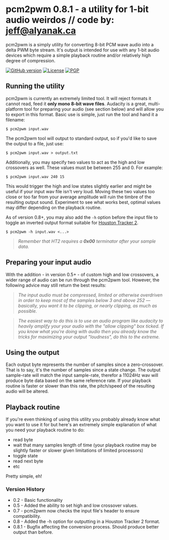# pcm2pwm 0.8.1 - a utility for 1-bit audio weirdos   // code by:  jeff@alyanak.ca
pcm2pwm is a simply utility for converting 8-bit PCM wave audio into a delta PWM byte stream.
It's output is intended for use with any 1-bit audio devices which require a simple playback
routine and/or relatively high degree of compression.

[![GitHub version](https://img.shields.io/github/release-pre/jeffalyanak/pcm2pwm.svg)](https://github.com/jeffalyanak/pcm2pwm/releases/latest)
[![License](https://img.shields.io/github/license/jeffalyanak/pcm2pwm.svg)](https://github.com/jeffalyanak/pcm2pwm/blob/development/LICENSE.txt)
[![PGP](https://img.shields.io/keybase/pgp/jeffalyanak.svg?label=pgp)](https://jeff.alyanak.ca/pgp)

## Running the utility
pcm2pwm is currently an extremely limited tool. It will reject formats it cannot read, feed it
**only mono 8-bit wave files**. Audacity is a great, multi-platform tool for preparing your audio
(see section below) and will allow you to export in this format. Basic use is simple, just run
the tool and hand it a filename:

`$ pcm2pwm input.wav`

The pcm2pwm tool will output to standard output, so if you'd like to save the output
to a file, just use:

`$ pcm2pwm input.wav > output.txt`

Additionally, you may specify two values to act as the high and low crossovers as well. These
values must be between 255 and 0. For example:

`$ pcm2pwm input.wav 240 15`

This would trigger the high and low states slightly earlier and might be useful if your input
wav file isn't very loud. Moving these two values too close or too far from your average
amplitude will ruin the timbre of the resulting output sound. Experiment to see what works best, optimal values may differ depending on the playback routine.

As of version 0.8+, you may also add the `-h` option before the input file to toggle an inverted output format suitable for [Houston Tracker 2](https://github.com/utz82/HoustonTracker2).

`$ pcm2pwm -h input.wav <...>`

> _Remember that HT2 requires a <b>0x00</b> terminator after your sample data._

## Preparing your input audio
With the addition - in version 0.5+ - of custom high and low crossovers, a wider range of
audio can be run through the pcm2pwm tool. However, the following advice may still return
the best results:


> _The input audio must be compressed, limited or otherwise overdriven in order to keep most of the samples below 3 and above 252 — basically, you want it to be clipping, or nearly clipping, as much as possible._

> _The easiest way to do this is to use an audio program like audacity to heavily amplify your your audio with the "allow clipping" box ticked. If you know what you're doing with audio then you already know the tricks for maximizing your output "loudness", do this to the extreme._

## Using the output
Each output byte represents the number of samples since a zero-crossover. That is
to say, it's the number of samples since a state change. The output sample-rate will
match the input sample-rate, therefor a 11024Hz wav will produce byte data based on
the same reference rate. If your playback routine is faster or slower than this rate,
the pitch/speed of the resulting audio will be altered.


## Playback routine
If you're even thinking of using this utility you probably already know what you want
to use it for but here's an extremely simple explanation of what you need your playback
routine to do:

  * read byte
  * wait that many samples length of time (your playback routine may be slightly faster or slower given limitations of limited processors)
  * toggle state
  * read next byte
  * etc

Pretty simple, eh!

### Version History

  * 0.2   - Basic functionality
  * 0.5   - Added the ability to set high and low crossover values.
  * 0.7   - pcm2pwm now checks the input file's header to ensure compatibility.
  * 0.8   - Added the -h option for outputting in a Houston Tracker 2 format.
  * 0.8.1 - Bugfix affecting the conversion process. Should produce better output than before.